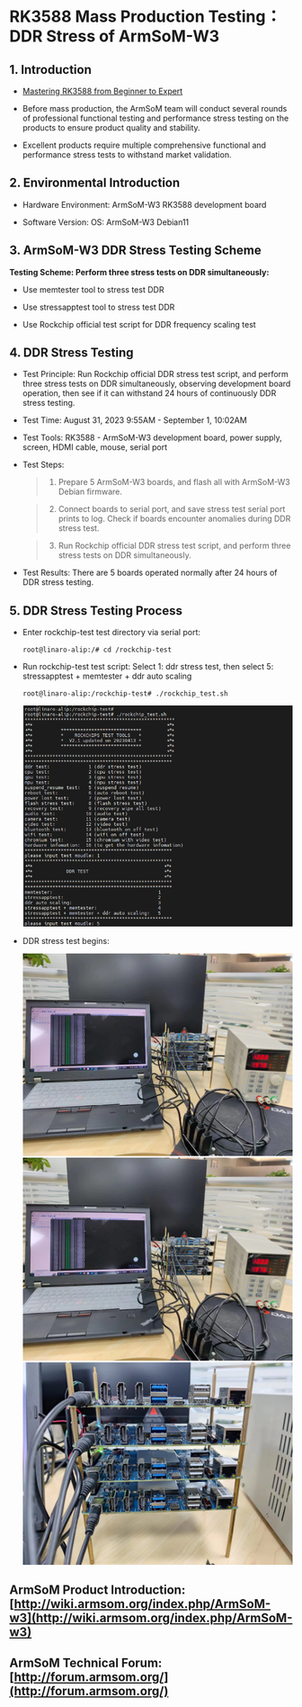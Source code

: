 # RK3588 Mass Production Testing：DDR Stress of ArmSoM-W3 

## 1. Introduction

- [ Mastering RK3588 from Beginner to Expert ](https://blog.csdn.net/nb124667390/article/details/130725546)

- Before mass production, the ArmSoM team will conduct several rounds of professional functional testing and performance stress testing on the products to ensure product quality and stability.

- Excellent products require multiple comprehensive functional and performance stress tests to withstand market validation.

## 2. Environmental Introduction

- Hardware Environment: 
ArmSoM-W3 RK3588 development board

- Software Version:
OS: ArmSoM-W3 Debian11

## 3. ArmSoM-W3 DDR Stress Testing Scheme

**Testing Scheme: Perform three stress tests on DDR simultaneously:**

- Use memtester tool to stress test DDR

- Use stressapptest tool to stress test DDR 

- Use Rockchip official test script for DDR frequency scaling test

## 4. DDR Stress Testing 

- Test Principle: Run Rockchip official DDR stress test script, and perform three stress tests on DDR simultaneously, observing development board operation, then see if it can withstand 24 hours of continuously DDR stress testing.

- Test Time: August 31, 2023 9:55AM - September 1,  10:02AM  

- Test Tools: RK3588 - ArmSoM-W3 development board, power supply, screen, HDMI cable, mouse, serial port

- Test Steps:

	> 1. Prepare 5 ArmSoM-W3 boards, and flash all with ArmSoM-W3 Debian firmware.

	> 2. Connect boards to serial port, and save stress test serial port prints to log. Check if boards encounter anomalies during DDR stress test.

	> 3. Run Rockchip official DDR stress test script, and perform three stress tests on DDR simultaneously.

- Test Results: There are 5 boards operated normally after  24 hours of DDR stress testing.


## 5. DDR Stress Testing Process 

- Enter rockchip-test test directory via serial port:

	```
	root@linaro-alip:/# cd /rockchip-test 
	```

- Run rockchip-test test script: Select 1: ddr stress test, then select 5: stressapptest + memtester + ddr auto scaling

	```
	root@linaro-alip:/rockchip-test# ./rockchip_test.sh
	```

	![DDR stress test selection](https://github.com/ArmSoM/Embedded-Technology-Blog/blob/main/image/armsom-test/ddr-test.jpg)

- DDR stress test begins: 

	![DDR stress test selection](https://github.com/ArmSoM/Embedded-Technology-Blog/blob/main/image/armsom-test/ddr-test1.jpg)
	![DDR stress test selection](https://github.com/ArmSoM/Embedded-Technology-Blog/blob/main/image/armsom-test/ddr-test2.jpg)
	![DDR stress test selection](https://github.com/ArmSoM/Embedded-Technology-Blog/blob/main/image/armsom-test/ddr-test3.jpg)

## ArmSoM Product Introduction: [http://wiki.armsom.org/index.php/ArmSoM-w3](http://wiki.armsom.org/index.php/ArmSoM-w3)

## ArmSoM Technical Forum: [http://forum.armsom.org/](http://forum.armsom.org/)